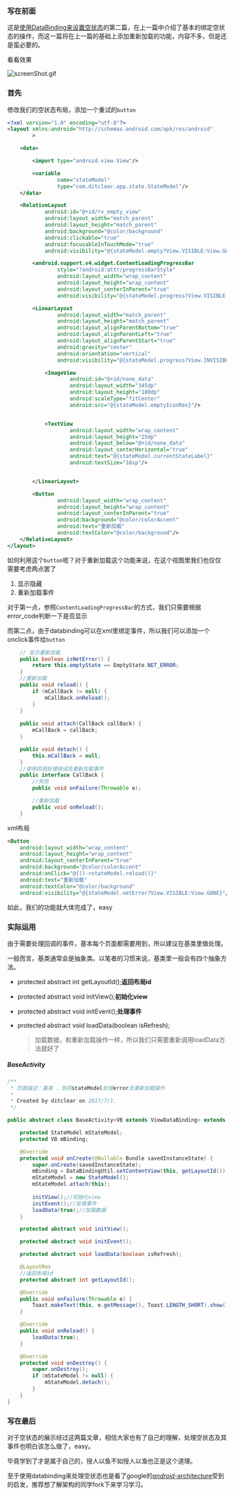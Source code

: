 ### 写在前面

这是[使用DataBinding来设置空状态](http://www.jianshu.com/p/276c8aa80f20)的第二篇，在上一篇中介绍了基本的绑定空状态的操作，而这一篇将在上一篇的基础上添加重新加载的功能，内容不多，但是还是蛮必要的。

看看效果

![screenShot.gif](https://github.com/ditclear/StateBinding/blob/master/screenshot.gif?raw=true)



### 首先

修改我们的空状态布局，添加一个重试的`button`

```xml
<?xml version="1.0" encoding="utf-8"?>
<layout xmlns:android="http://schemas.android.com/apk/res/android"
        >

    <data>

        <import type="android.view.View"/>

        <variable
                name="stateModel"
                type="com.ditclear.app.state.StateModel"/>
    </data>

    <RelativeLayout
            android:id="@+id/rv_empty_view"
            android:layout_width="match_parent"
            android:layout_height="match_parent"
            android:background="@color/background"
            android:clickable="true"
            android:focusableInTouchMode="true"
            android:visibility="@{stateModel.empty?View.VISIBLE:View.GONE}">

        <android.support.v4.widget.ContentLoadingProgressBar
                style="?android:attr/progressBarStyle"
                android:layout_width="wrap_content"
                android:layout_height="wrap_content"
                android:layout_centerInParent="true"
                android:visibility="@{stateModel.progress?View.VISIBLE:View.GONE}"/>

        <LinearLayout
                android:layout_width="match_parent"
                android:layout_height="match_parent"
                android:layout_alignParentBottom="true"
                android:layout_alignParentLeft="true"
                android:layout_alignParentStart="true"
                android:gravity="center"
                android:orientation="vertical"
                android:visibility="@{stateModel.progress?View.INVISIBLE:View.VISIBLE}">

            <ImageView
                    android:id="@+id/none_data"
                    android:layout_width="345dp"
                    android:layout_height="180dp"
                    android:scaleType="fitCenter"
                    android:src="@{stateModel.emptyIconRes}"/>


            <TextView
                    android:layout_width="wrap_content"
                    android:layout_height="25dp"
                    android:layout_below="@+id/none_data"
                    android:layout_centerHorizontal="true"
                    android:text="@{stateModel.currentStateLabel}"
                    android:textSize="16sp"/>


        </LinearLayout>

        <Button
                android:layout_width="wrap_content"
                android:layout_height="wrap_content"
                android:layout_centerInParent="true"
                android:background="@color/colorAccent"
                android:text="重新加载"
                android:textColor="@color/background"/>
    </RelativeLayout>
</layout>
```

如何利用这个`button`呢？对于重新加载这个功能来说，在这个视图里我们也仅仅需要考虑两点罢了

1. 显示隐藏
2. 重新加载事件

对于第一点，参照`ContentLoadingProgressBar`的方式，我们只需要根据error_code判断一下是否显示

而第二点，由于databinding可以在xml里绑定事件，所以我们可以添加一个onclick事件给`button`

```java
	// 显示重新加载
    public boolean isNetError() {
        return this.emptyState == EmptyState.NET_ERROR;
    }
	//重新加载
    public void reload() {
        if (mCallBack != null) {
            mCallBack.onReload();
        }
    }
	
    public void attach(CallBack callBack) {
        mCallBack = callBack;
    }

    public void detach() {
        this.mCallBack = null;
    }
	//使用回调处理错误及重新加载事件
    public interface CallBack {
        //失败
        public void onFailure(Throwable e);

        //重新加载
        public void onReload();
    }
```

xml布局

```xml
<Button
    android:layout_width="wrap_content"
    android:layout_height="wrap_content"
    android:layout_centerInParent="true"
    android:background="@color/colorAccent"
    android:onClick="@{()->stateModel.reload()}"
    android:text="重新加载"
    android:textColor="@color/background"
    android:visibility="@{stateModel.netError?View.VISIBLE:View.GONE}"/>
```

如此，我们的功能就大体完成了，easy

### 实际运用

由于需要处理回调的事件，基本每个页面都需要用到，所以建议在基类里做处理。

一般而言，基类通常会是抽象类。以笔者的习惯来说，基类里一般会有四个抽象方法。

- protected abstract int getLayoutId();**返回布局id**

- protected abstract void initView();**初始化view**

-  protected abstract void initEvent();**处理事件**

- protected abstract void loadData(boolean isRefresh);

  > 加载数据，和重新加载操作一样，所以我们只需要重新调用loadData方法就好了

##### BaseActivity

```java
/**
 * 页面描述：基类 ，协同stateModel处理error及重新加载操作
 *
 * Created by ditclear on 2017/7/1.
 */

public abstract class BaseActivity<VB extends ViewDataBinding> extends AppCompatActivity implements StateModel.CallBack {

    protected StateModel mStateModel;
    protected VB mBinding;

    @Override
    protected void onCreate(@Nullable Bundle savedInstanceState) {
        super.onCreate(savedInstanceState);
        mBinding = DataBindingUtil.setContentView(this, getLayoutId());
        mStateModel = new StateModel();
        mStateModel.attach(this);
        
        initView();//初始化view
        initEvent();//处理事件
        loadData(true);//加载数据
    }

    protected abstract void initView();

    protected abstract void initEvent();

    protected abstract void loadData(boolean isRefresh);

    @LayoutRes
    //返回布局id
    protected abstract int getLayoutId();

    @Override
    public void onFailure(Throwable e) {
        Toast.makeText(this, e.getMessage(), Toast.LENGTH_SHORT).show();
    }

    @Override
    public void onReload() {
        loadData(true);
    }

    @Override
    protected void onDestroy() {
        super.onDestroy();
        if (mStateModel != null) {
            mStateModel.detach();
        }
    }
}

```

### 写在最后

对于空状态的展示经过这两篇文章，相信大家也有了自己的理解，处理空状态及其事件也明白该怎么做了，easy。

毕竟学到了才是属于自己的，授人以鱼不如授人以渔也正是这个道理。

至于使用databinding来处理空状态也是看了google的[*android*-architecture](https://github.com/googlesamples/android-architecture)受到的启发，推荐想了解架构的同学fork下来学习学习。













